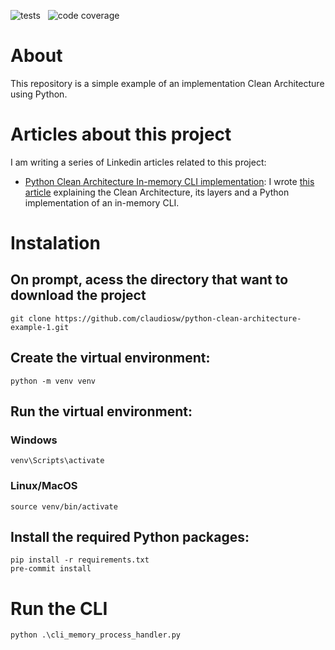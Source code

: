 ![tests](https://github.com/claudiosw/python-clean-architecture-example/workflows/pytesting/badge.svg) &nbsp; ![code coverage](https://raw.githubusercontent.com/claudiosw/python-clean-architecture-example/coverage-badge/coverage.svg?raw=true)

# About
This repository is a simple example of an implementation Clean Architecture using Python.

# Articles about this project
I am writing a series of Linkedin articles related to this project:
* [Python Clean Architecture In-memory CLI implementation](https://www.linkedin.com/pulse/implementation-clean-architecture-python-part-1-cli-watanabe/): I wrote [this article](https://www.linkedin.com/pulse/implementation-clean-architecture-python-part-1-cli-watanabe/) explaining the Clean Architecture, its layers and a Python implementation of an in-memory CLI.

# Instalation

## On prompt, acess the directory that want to download the project
```
git clone https://github.com/claudiosw/python-clean-architecture-example-1.git
```

## Create the virtual environment:
```
python -m venv venv

```

## Run the virtual environment:
### Windows
```
venv\Scripts\activate

```
### Linux/MacOS
```
source venv/bin/activate
```

## Install the required Python packages:
```
pip install -r requirements.txt
pre-commit install
```

# Run the CLI
```
python .\cli_memory_process_handler.py
```